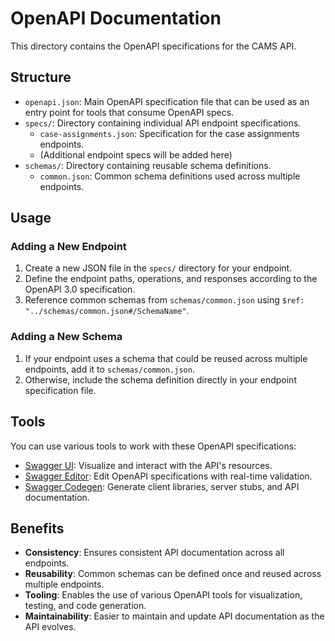 # OpenAPI Documentation

This directory contains the OpenAPI specifications for the CAMS API.

## Structure

- `openapi.json`: Main OpenAPI specification file that can be used as an entry point for tools that consume OpenAPI specs.
- `specs/`: Directory containing individual API endpoint specifications.
  - `case-assignments.json`: Specification for the case assignments endpoints.
  - (Additional endpoint specs will be added here)
- `schemas/`: Directory containing reusable schema definitions.
  - `common.json`: Common schema definitions used across multiple endpoints.

## Usage

### Adding a New Endpoint

1. Create a new JSON file in the `specs/` directory for your endpoint.
2. Define the endpoint paths, operations, and responses according to the OpenAPI 3.0 specification.
3. Reference common schemas from `schemas/common.json` using `$ref: "../schemas/common.json#/SchemaName"`.

### Adding a New Schema

1. If your endpoint uses a schema that could be reused across multiple endpoints, add it to `schemas/common.json`.
2. Otherwise, include the schema definition directly in your endpoint specification file.

## Tools

You can use various tools to work with these OpenAPI specifications:

- [Swagger UI](https://swagger.io/tools/swagger-ui/): Visualize and interact with the API's resources.
- [Swagger Editor](https://editor.swagger.io/): Edit OpenAPI specifications with real-time validation.
- [Swagger Codegen](https://swagger.io/tools/swagger-codegen/): Generate client libraries, server stubs, and API documentation.

## Benefits

- **Consistency**: Ensures consistent API documentation across all endpoints.
- **Reusability**: Common schemas can be defined once and reused across multiple endpoints.
- **Tooling**: Enables the use of various OpenAPI tools for visualization, testing, and code generation.
- **Maintainability**: Easier to maintain and update API documentation as the API evolves.
